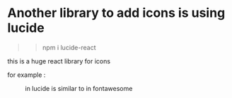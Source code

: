 # Another library to add icons is using lucide

>> npm i lucide-react 

this is a huge react library for icons

for example : <Menu/> in lucide is similar to <FontAwesomeIcon icon={faBard}/> in fontawesome